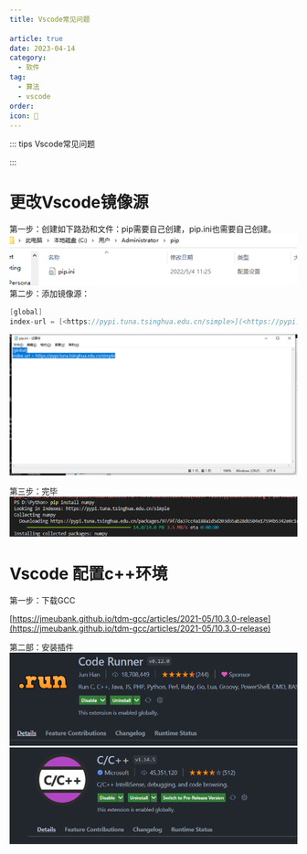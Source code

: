 ```yaml
---
title: Vscode常见问题

article: true
date: 2023-04-14
category:
  - 软件
tag:
  - 算法
  - vscode
order: 
icon: 🧑
---
```


::: tips
Vscode常见问题

:::


# 更改Vscode镜像源
第一步：创建如下路劲和文件：pip需要自己创建，pip.ini也需要自己创建。
![](./photo/1.png)
第二步：添加镜像源：

```cpp
[global]
index-url = [<https://pypi.tuna.tsinghua.edu.cn/simple>](<https://pypi.tuna.tsinghua.edu.cn/simple>)
```
![](./photo/2.png)

第三步：完毕
![](./photo/3.png)



# Vscode 配置c++环境
第一步：下载GCC

[https://jmeubank.github.io/tdm-gcc/articles/2021-05/10.3.0-release](https://jmeubank.github.io/tdm-gcc/articles/2021-05/10.3.0-release)

第二部：安装插件
![](./photo/4.png)
![](./photo/5.png)